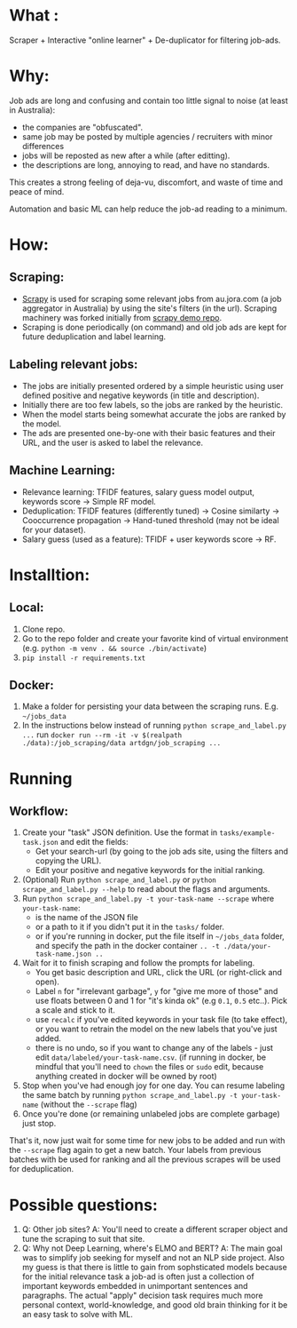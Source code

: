 # What : 
Scraper + Interactive "online learner" + De-duplicator for filtering job-ads.

# Why: 
Job ads are long and confusing and contain too little signal to noise (at least in Australia): 
- the companies are "obfuscated".
- same job may be posted by multiple agencies / recruiters with minor differences
- jobs will be reposted as new after a while (after editting).
- the descriptions are long, annoying to read, and have no standards.
 
This creates a strong feeling of deja-vu, discomfort, and waste of time and peace of mind. 

Automation and basic ML can help reduce the job-ad reading to a minimum.       

# How:

## Scraping: 
- [Scrapy](https://scrapy.org/) is used for scraping some relevant jobs from au.jora.com 
(a job aggregator in Australia) by using the site's filters (in the url). Scraping machinery was forked initially from 
 [scrapy demo repo](https://github.com/scrapinghub/spidyquotes).
- Scraping is done periodically (on command) and old job ads are kept 
for future deduplication and label learning.

## Labeling relevant jobs:
- The jobs are initially presented ordered by a simple heuristic using 
user defined positive and negative keywords (in title and description).
- Initially there are too few labels, so the jobs are ranked by the heuristic.
- When the model starts being somewhat accurate the jobs are ranked by the model.
- The ads are presented one-by-one with their basic features and their URL, 
and the user is asked to label the relevance.

## Machine Learning:
- Relevance learning: TFIDF features, salary guess model output, keywords score -> Simple RF model.
- Deduplication: TFIDF features (differently tuned) -> Cosine similarty -> 
    Cooccurrence propagation -> Hand-tuned threshold (may not be ideal for your dataset).
- Salary guess (used as a feature): TFIDF + user keywords score -> RF.

# Installtion:
## Local:
1. Clone repo.
2. Go to the repo folder and create your favorite kind of virtual environment 
(e.g. `python -m venv . && source ./bin/activate`)
3. `pip install -r requirements.txt`

## Docker:
1. Make a folder for persisting your data between the scraping runs. E.g. `~/jobs_data`
2. In the instructions below instead of running `python scrape_and_label.py ...` 
run `docker run --rm -it -v $(realpath ./data):/job_scraping/data artdgn/job_scraping ...` 

# Running

## Workflow:
1. Create your "task" JSON definition. Use the format in `tasks/example-task.json` 
and edit the fields:
    - Get your search-url (by going to the job ads site, using the filters and copying the URL).
    - Edit your positive and negative keywords for the initial ranking.   
3. (Optional) Run `python scrape_and_label.py` or `python scrape_and_label.py --help` to 
read about the flags and arguments.
4. Run `python scrape_and_label.py -t your-task-name --scrape` where `your-task-name`:
    - is the name of the JSON file 
    - or a path to it if you didn't put it in the `tasks/` folder.
    - or if you're running in docker, put the file itself in `~/jobs_data` folder, 
and specify the path in the docker container `.. -t ./data/your-task-name.json ..`  
5. Wait for it to finish scraping and follow the prompts for labeling. 
    - You get basic description and URL, click the URL (or right-click and open).
    - Label `n` for "irrelevant garbage", `y` for "give me more of those" and use floats 
    between 0 and 1 for "it's kinda ok" (e.g `0.1`, `0.5` etc..). Pick a scale and stick to it. 
    - use `recalc` if you've edited keywords in your task file (to take effect), 
    or you want to retrain the model on the new labels that you've just added.
    - there is no undo, so if you want to change any of the labels - 
    just edit `data/labeled/your-task-name.csv`. (if running in docker, be mindful 
    that you'll need to `chown` the files or `sudo` edit, because anything created in 
    docker will be owned by root)
6. Stop when you've had enough joy for one day. You can resume labeling the same batch by 
running `python scrape_and_label.py -t your-task-name` (without the `--scrape` flag)
7. Once you're done (or remaining unlabeled jobs are complete garbage) just stop.

That's it, now just wait for some time for new jobs to be added and run with the `--scrape` flag again 
to get a new batch. Your labels from previous batches with be used for ranking and all 
the previous scrapes will be used for deduplication.


# Possible questions:
1. Q: Other job sites? 
A: You'll need to create a different scraper object and tune the scraping to suit that site.
2. Q: Why not Deep Learning, where's ELMO and BERT? A: The main goal was to simplify job seeking 
for myself and not an NLP side project. Also my guess is that there is little 
to gain from sophsticated models because for the initial relevance task a job-ad is 
often just a collection of important keywords embedded in unimportant sentences and paragraphs. 
The actual "apply" decision task requires much more personal context, world-knowledge, 
and good old brain thinking for it be an easy task to solve with ML.       
